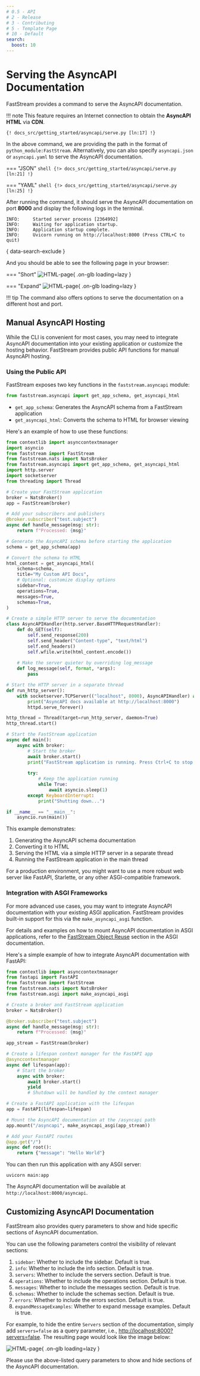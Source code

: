 ```yaml
---
# 0.5 - API
# 2 - Release
# 3 - Contributing
# 5 - Template Page
# 10 - Default
search:
  boost: 10
---
```


# Serving the AsyncAPI Documentation

FastStream provides a command to serve the AsyncAPI documentation.

!!! note
    This feature requires an Internet connection to obtain the **AsyncAPI HTML** via **CDN**.

```shell
{! docs_src/getting_started/asyncapi/serve.py [ln:17] !}
```

In the above command, we are providing the path in the format of `python_module:FastStream`. Alternatively, you can also specify `asyncapi.json` or `asyncapi.yaml` to serve the AsyncAPI documentation.

=== "JSON"
    ```shell
    {!> docs_src/getting_started/asyncapi/serve.py [ln:21] !}
    ```

=== "YAML"
    ```shell
    {!> docs_src/getting_started/asyncapi/serve.py [ln:25] !}
    ```

After running the command, it should serve the AsyncAPI documentation on port **8000** and display the following logs in the terminal.

```{.shell .no-copy}
INFO:     Started server process [2364992]
INFO:     Waiting for application startup.
INFO:     Application startup complete.
INFO:     Uvicorn running on http://localhost:8000 (Press CTRL+C to quit)
```
{ data-search-exclude }

And you should be able to see the following page in your browser:

=== "Short"
    ![HTML-page](../../../assets/img/AsyncAPI-basic-html-short.png){ .on-glb loading=lazy }

=== "Expand"
    ![HTML-page](../../../assets/img/AsyncAPI-basic-html-full.png){ .on-glb loading=lazy }

!!! tip
    The command also offers options to serve the documentation on a different host and port.

## Manual AsyncAPI Hosting

While the CLI is convenient for most cases, you may need to integrate AsyncAPI documentation into your existing application or customize the hosting behavior. FastStream provides public API functions for manual AsyncAPI hosting.

### Using the Public API

FastStream exposes two key functions in the `faststream.asyncapi` module:

```python
from faststream.asyncapi import get_app_schema, get_asyncapi_html
```

- `get_app_schema`: Generates the AsyncAPI schema from a FastStream application
- `get_asyncapi_html`: Converts the schema to HTML for browser viewing

Here's an example of how to use these functions:

```python
from contextlib import asynccontextmanager
import asyncio
from faststream import FastStream
from faststream.nats import NatsBroker
from faststream.asyncapi import get_app_schema, get_asyncapi_html
import http.server
import socketserver
from threading import Thread

# Create your FastStream application
broker = NatsBroker()
app = FastStream(broker)

# Add your subscribers and publishers
@broker.subscriber("test.subject")
async def handle_message(msg: str):
    return f"Processed: {msg}"

# Generate the AsyncAPI schema before starting the application
schema = get_app_schema(app)

# Convert the schema to HTML
html_content = get_asyncapi_html(
    schema=schema,
    title="My Custom API Docs",
    # Optional: customize display options
    sidebar=True,
    operations=True,
    messages=True,
    schemas=True,
)

# Create a simple HTTP server to serve the documentation
class AsyncAPIHandler(http.server.BaseHTTPRequestHandler):
    def do_GET(self):
        self.send_response(200)
        self.send_header("Content-type", "text/html")
        self.end_headers()
        self.wfile.write(html_content.encode())
    
    # Make the server quieter by overriding log_message
    def log_message(self, format, *args):
        pass

# Start the HTTP server in a separate thread
def run_http_server():
    with socketserver.TCPServer(("localhost", 8000), AsyncAPIHandler) as httpd:
        print("AsyncAPI docs available at http://localhost:8000")
        httpd.serve_forever()

http_thread = Thread(target=run_http_server, daemon=True)
http_thread.start()

# Start the FastStream application
async def main():
    async with broker:
        # Start the broker
        await broker.start()
        print("FastStream application is running. Press Ctrl+C to stop.")
        
        try:
            # Keep the application running
            while True:
                await asyncio.sleep(1)
        except KeyboardInterrupt:
            print("Shutting down...")

if __name__ == "__main__":
    asyncio.run(main())
```

This example demonstrates:
1. Generating the AsyncAPI schema documentation
2. Converting it to HTML
3. Serving the HTML via a simple HTTP server in a separate thread
4. Running the FastStream application in the main thread

For a production environment, you might want to use a more robust web server like FastAPI, Starlette, or any other ASGI-compatible framework.

### Integration with ASGI Frameworks

For more advanced use cases, you may want to integrate AsyncAPI documentation with your existing ASGI application. FastStream provides built-in support for this via the `make_asyncapi_asgi` function.

For details and examples on how to mount AsyncAPI documentation in ASGI applications, refer to the [FastStream Object Reuse](../asgi/#faststream-object-reuse) section in the ASGI documentation.

Here's a simple example of how to integrate AsyncAPI documentation with FastAPI:

```python
from contextlib import asynccontextmanager
from fastapi import FastAPI
from faststream import FastStream
from faststream.nats import NatsBroker
from faststream.asgi import make_asyncapi_asgi

# Create a broker and FastStream application
broker = NatsBroker()

@broker.subscriber("test.subject")
async def handle_message(msg: str):
    return f"Processed: {msg}"

app_stream = FastStream(broker)

# Create a lifespan context manager for the FastAPI app
@asynccontextmanager
async def lifespan(app):
    # Start the broker
    async with broker:
        await broker.start()
        yield
        # Shutdown will be handled by the context manager

# Create a FastAPI application with the lifespan
app = FastAPI(lifespan=lifespan)

# Mount the AsyncAPI documentation at the /asyncapi path
app.mount("/asyncapi", make_asyncapi_asgi(app_stream))

# Add your FastAPI routes
@app.get("/")
async def root():
    return {"message": "Hello World"}
```

You can then run this application with any ASGI server:

```shell
uvicorn main:app
```

The AsyncAPI documentation will be available at `http://localhost:8000/asyncapi`.

## Customizing AsyncAPI Documentation

FastStream also provides query parameters to show and hide specific sections of AsyncAPI documentation.

You can use the following parameters control the visibility of relevant sections:

1. `sidebar`: Whether to include the sidebar. Default is true.
1. `info`: Whether to include the info section. Default is true.
1. `servers`: Whether to include the servers section. Default is true.
1. `operations`: Whether to include the operations section. Default is true.
1. `messages`: Whether to include the messages section. Default is true.
1. `schemas`: Whether to include the schemas section. Default is true.
1. `errors`: Whether to include the errors section. Default is true.
1. `expandMessageExamples`: Whether to expand message examples. Default is true.

For example, to hide the entire `Servers` section of the documentation, simply add `servers=false` as a query parameter, i.e., <http://localhost:8000?servers=false>. The resulting page would look like the image below:

![HTML-page](../../../assets/img/AsyncAPI-hidden-servers.png){ .on-glb loading=lazy }

Please use the above-listed query parameters to show and hide sections of the AsyncAPI documentation.
